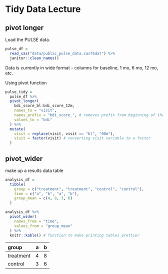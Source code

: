 Tidy Data Lecture
================

## pivot longer

Load the PULSE data.

``` r
pulse_df = 
  read_sas("data/public_pulse_data.sas7bdat") %>% 
  janitor::clean_names()
```

Data is currently in wide format - columns for baseline, 1 mo, 6 mo, 12
mo, etc.

Using pivot function

``` r
pulse_tidy = 
  pulse_df %>% 
  pivot_longer(
    bdi_score_bl:bdi_score_12m,
    names_to = "visit", 
    names_prefix = "bdi_score_", # removes prefix from beginning of the var name
    values_to = "bdi"
  ) %>% 
  mutate(
    visit = replace(visit, visit == "bl", "00m"),
    visit = factor(visit) # converting visit variable to a factor
  )
```

## pivot\_wider

make up a results data table

``` r
analysis_df = 
  tibble(
    group = c("treatment", "treatment", "control", "control"),
    time = c("a", "b", "a", "b"),
    group_mean = c(4, 8, 3, 6) 
  )

analysis_df %>% 
  pivot_wider(
    names_from = "time",
    values_from = "group_mean"
  ) %>% 
  knitr::kable() # function to make printing tables prettier
```

| group     |   a |   b |
|:----------|----:|----:|
| treatment |   4 |   8 |
| control   |   3 |   6 |
